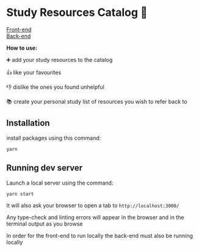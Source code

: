 # Study Resources Catalog 📖

[Front-end](https://c7c3-study-resource-catalog.netlify.app/)\
[Back-end](https://c7c3-study-resource-catalog-backend.onrender.com)

**How to use:**

➕ add your study resources to the catalog

👍 like your favourites

👎 dislike the ones you found unhelpful

📚 create your personal study list of resources you wish to refer back to

## Installation

install packages using this command:

```
yarn
```

## Running dev server

Launch a local server using the command:

```
yarn start
```

It will also ask your browser to open a tab to `http://localhost:3000/`

Any type-check and linting errors will appear in the browser and in the terminal output as you browse

In order for the front-end to run locally the back-end must also be running locally
